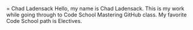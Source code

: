 = Chad Ladensack
Hello, my name is Chad Ladensack. This is my work while going through to Code School Mastering GitHub class. My favorite Code School path is Electives.
